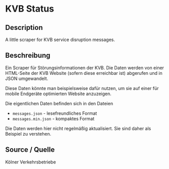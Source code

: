 KVB Status
==========


## Description

A little scraper for KVB service disruption messages.

## Beschreibung

Ein Scraper für Störungsinformationen der KVB. Die Daten werden von einer HTML-Seite der
KVB Website (sofern diese erreichbar ist) abgerufen und in JSON umgewandelt.

Diese Daten könnte man beispielsweise dafür nutzen, um sie auf einer für
mobile Endgeräte optimierten Website anzuzeigen.

Die eigentlichen Daten befinden sich in den Dateien

* `messages.json` - lesefreundliches Format
* `messages.min.json` - kompaktes Format

Die Daten werden hier nicht regelmäßig aktualisiert. Sie sind daher als Beispiel zu verstehen.

## Source / Quelle

Kölner Verkehrsbetriebe
